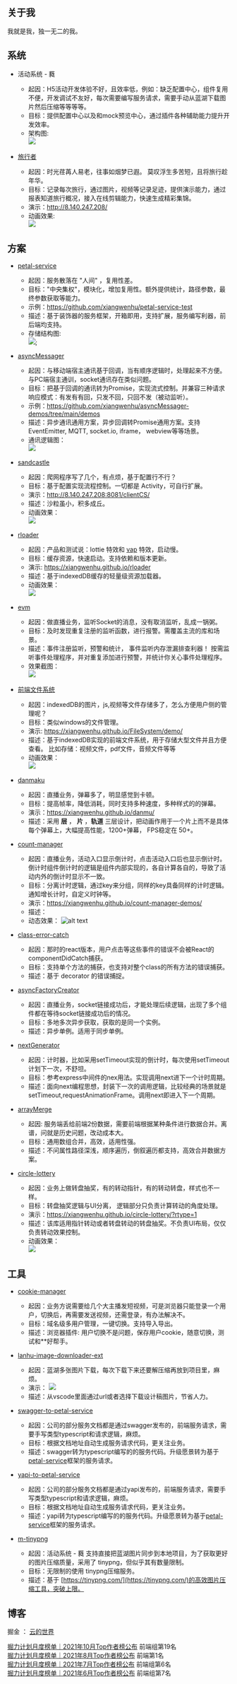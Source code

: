 ## 关于我
  我就是我，独一无二的我。

## 系统

* 活动系统 - 蕤 
  * 起因：H5活动开发体验不好，且效率低，例如：缺乏配置中心，组件复用不便，开发调试不友好，每次需要编写服务请求，需要手动从蓝湖下载图片然后压缩等等等等。
  * 目标：提供配置中心以及和mock预览中心，通过插件各种辅助能力提升开发效率。
  * 架构图:     
   ![](./assets/images/tasse.png)

* [旅行者](https://github.com/xiangwenhu/traveler)    
  * 起因：时光荏苒人易老，往事如烟梦已遐。 莫叹浮生多苦短，且将旅行趁年华。 
  * 目标：记录每次旅行，通过图片，视频等记录足迹，提供演示能力，通过报表知道旅行概况，接入在线剪辑能力，快速生成精彩集锦。 
  * 演示：http://8.140.247.208/    
  * 动画效果:          
   ![](./assets/images/travel.gif)



## 方案

* [petal-service](https://github.com/xiangwenhu/petal-service)    
  * 起因：服务散落在 "人间" ，复用性差。
  * 目标："中央集权"，模块化，增加复用性。额外提供统计，路径参数，最终参数获取等能力。
  * 示例：https://github.com/xiangwenhu/petal-service-test
  * 描述：基于装饰器的服务框架，开箱即用，支持扩展，服务编写利器，前后端均支持。
  * 存储结构图:    
  ![](https://github.com/xiangwenhu/petal-service/blob/master/docs/petal-service-design-v2.png?raw=true);

* [asyncMessager](https://github.com/xiangwenhu/asyncMessager)   
  * 起因：与移动端宿主通讯基于回调，当有顺序逻辑时，处理起来不方便。与PC端宿主通训，socket通讯存在类似问题。
  * 目标：把基于回调的通讯转为Promise，实现流式控制。并兼容三种请求响应模式：有发有有回，只发不回，只回不发（被动监听）。
  * 示例：https://github.com/xiangwenhu/asyncMessager-demos/tree/main/demos
  * 描述：异步通讯通用方案，异步回调转Promise通用方案。支持EventEmitter, MQTT, socket.io, iframe， webview等等场景。
  * 通讯逻辑图：    
  ![](https://github.com/xiangwenhu/asyncMessager/blob/master/docs/images/process.png?raw=true)

* [sandcastle](https://github.com/xiangwenhu/sandcastle)     
  * 起因：爬网程序写了几个，有点烦，基于配置行不行？
  * 目标：基于配置实现流程控制。一切都是 Activity，可自行扩展。
  * 演示：http://8.140.247.208:8081/clientCS/
  * 描述：沙粒虽小，积多成丘。
  * 动画效果：     
  ![](./assets/images/sandcastle.gif)


* [rloader](https://github.com/xiangwenhu/rloader)   
  * 起因：产品和测试说：lottie 特效和 [vap](https://github.com/Tencent/vap) 特效，启动慢。
  * 目标：缓存资源，快速启动。支持依赖和版本更新。
  * 演示: https://xiangwenhu.github.io/rloader
  * 描述：基于indexedDB缓存的轻量级资源加载器。     
  * 动画效果：   
  ![](./assets/images/rloader.gif)


* [evm](https://github.com/xiangwenhu/evm)  
  * 起因：做直播业务，监听Socket的消息，没有取消监听，乱成一锅粥。
  * 目标：及时发现重复注册的监听函数，进行报警。需覆盖主流的库和场景。
  * 描述：事件注册监听，预警和统计， 事件监听内存泄漏排查利器！ 按需监听事件处理程序，并对重复添加进行预警，并统计你关心事件处理程序。
  * 效果截图：   
   ![](https://github.com/xiangwenhu/evm/raw/master/images/demo-et.png) 


* [前端文件系统](https://github.com/xiangwenhu/FileSystem) 
  * 起因：indexedDB的图片，js,视频等文件存储多了，怎么方便用户侧的管理呢？
  * 目标：类似windows的文件管理。
  * 演示:  https://xiangwenhu.github.io/FileSystem/demo/
  * 描述：基于indexedDB实现的前端文件系统，用于存储大型文件并且方便查看。 比如存储：视频文件，pdf文件，音频文件等等
  * 动画效果：    
   ![](./assets/images/fs.gif)


* [danmaku](https://github.com/xiangwenhu/danmaku)
  * 起因：直播业务，弹幕多了，明显感觉到卡顿。
  * 目标：提高帧率，降低消耗，同时支持多种速度，多种样式的的弹幕。
  * 演示：https://xiangwenhu.github.io/danmu/   
  * 描述：采用 **层** ， **片** ，**轨道** 三层设计，把动画作用于一个片上而不是具体每个弹幕上，大幅提高性能，1200+弹幕， FPS稳定在 50+。


* [count-manager](https://github.com/xiangwenhu/countdownManger)  
  * 起因：直播业务，活动入口显示倒计时，点击活动入口后也显示倒计时。倒计时组件倒计时的逻辑是组件内部实现的，各自计算各自的，导致了活动内外的倒计时显示不一致。 
  * 目标：分离计时逻辑，通过key来分组，同样的key具备同样的计时逻辑。通知增长计时，自定义时钟等。
  * 演示：https://xiangwenhu.github.io/count-manager-demos/
  * 描述：
  * 动态效果：
   ![alt text](countManager.gif)

* [class-error-catch](https://github.com/xiangwenhu/class-error-catch)   
  * 起因：那时的react版本，用户点击等这些事件的错误不会被React的componentDidCatch捕获。 
  * 目标：支持单个方法的捕获，也支持对整个class的所有方法的错误捕获。
  * 描述：基于 decorator 的错误捕捉。

* [asyncFactoryCreator](https://github.com/xiangwenhu/asyncFactoryCreator)
  * 起因：直播业务，socket链接成功后，才能处理后续逻辑，出现了多个组件都在等待socket链接成功后的情况。
  * 目标：多地多次异步获取，获取的是同一个实例。
  * 描述：异步单例。适用于同步单例。

* [nextGenerator](https://github.com/xiangwenhu/nextGenerator)   
  * 起因：计时器，比如采用setTimeout实现的倒计时，每次使用setTimeout计划下一次，不舒坦。
  * 目标：参考express中间件的nex用法。实现调用next进下一个计时周期。
  * 描述：面向next编程思想，封装下一次的调用逻辑，比较经典的场景就是setTimeout,requestAnimationFrame。调用next即进入下一个周期。


* [arrayMerge](https://github.com/xiangwenhu/arrayMerge)   
  * 起因: 服务端丢给前端2份数据，需要前端根据某种条件进行数据合并。离谱，问就是历史问题，改动成本大。
  * 目标：通用数组合并，高效，适用性强。
  * 描述：不问属性路径深浅，顺序遍历，倒叙遍历都支持，高效合并数据方案。



* [circle-lottery](https://github.com/xiangwenhu/circle-lottery)   
  * 起因：业务上做转盘抽奖，有的转动指针，有的转动转盘，样式也不一样。
  * 目标：转盘抽奖逻辑与UI分离， 逻辑部分只负责计算转动的角度处理。
  * 演示：https://xiangwenhu.github.io/circle-lottery/?rtype=1
  * 描述：该库适用指针转动或者转盘转动的转盘抽奖。不负责UI布局，仅仅负责转动效果控制。
  * 动画效果：     
  ![](./assets/images/lottery.gif)




## 工具

* [cookie-manager](https://github.com/xiangwenhu/cookie-manager)
  * 起因：业务方说需要给几个大主播发短视频，可是浏览器只能登录一个用户，切换后，再需要发送视频，还需登录，有办法解决不。
  * 目标：域名级多用户管理，一键切换。支持导入导出。
  * 描述：浏览器插件: 用户切换不是问题，保存用户cookie，随意切换，测试和\*\*好帮手。

* [lanhu-image-downloader-ext](https://github.com/xiangwenhu/lanhu-image-downloader-ext)     
  * 起因：蓝湖多张图片下载，每次下载下来还要解压缩再放到项目里，麻烦。
  * 演示：
  ![](https://github.com/xiangwenhu/lanhu-image-downloader-ext/blob/main/res/lanhu-image-downloader.gif?raw=true)
  * 描述：从vscode里面通过url或者选择下载设计稿图片，节省人力。


* [swagger-to-petal-service](https://github.com/xiangwenhu/swagger-to-petal-service)
  * 起因：公司的部分服务文档都是通过swagger发布的，前端服务请求，需要手写类型typescript和请求逻辑，麻烦。
  * 目标：根据文档地址自动生成服务请求代码，更关注业务。
  * 描述：swagger转为typescript编写的的服务代码。升级愿景转为基于[petal-service](https://github.com/xiangwenhu/petal-service)框架的服务请求。  

* [yapi-to-petal-service](https://github.com/xiangwenhu/yapi-to-petal-service)
  * 起因：公司的部分服务文档都是通过yapi发布的，前端服务请求，需要手写类型typescript和请求逻辑，麻烦。
  * 目标：根据文档地址自动生成服务请求代码，更关注业务。
  * 描述：yapi转为typescript编写的的服务代码。升级愿景转为基于[petal-service](https://github.com/xiangwenhu/petal-service)框架的服务请求。  


* [m-tinypng](https://github.com/xiangwenhu/m-tinypng)   
  * 起因：活动系统 - 蕤 支持直接把蓝湖图片同步到本地项目，为了获取更好的图片压缩质量，采用了 tinypng，但似乎其有数量限制。
  * 目标：无限制的使用 tinypng压缩服务。
  * 描述：基于 [https://tinypng.com/](https://tinypng.com/)的高效图片压缩工具，突破上限。

## 博客
掘金 ： [云的世界](https://juejin.cn/user/131597122679661)

[掘力计划月度榜单｜2021年10月Top作者榜公布](https://juejin.cn/post/7028026854669811749) 前端组第19名    
[掘力计划月度榜单｜2021年8月Top作者榜公布](https://juejin.cn/post/7006255145054896158)  前端第1名    
[掘力计划月度榜单｜2021年7月Top作者榜公布](https://juejin.cn/post/6992851882947379214) 前端组第6名   
[掘力计划月度榜单｜2021年6月Top作者榜公布](https://juejin.cn/post/6982444975111798798) 前端组第7名   
